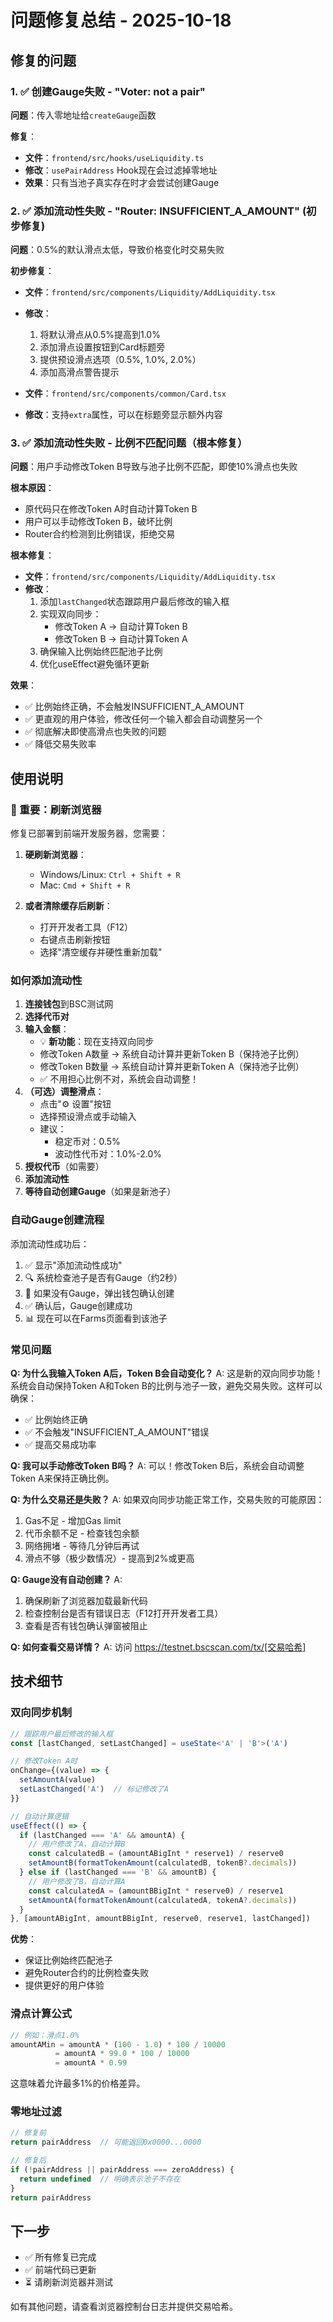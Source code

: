 # 问题修复总结 - 2025-10-18

## 修复的问题

### 1. ✅ 创建Gauge失败 - "Voter: not a pair"

**问题**：传入零地址给`createGauge`函数

**修复**：
- **文件**：`frontend/src/hooks/useLiquidity.ts`
- **修改**：`usePairAddress` Hook现在会过滤掉零地址
- **效果**：只有当池子真实存在时才会尝试创建Gauge

### 2. ✅ 添加流动性失败 - "Router: INSUFFICIENT_A_AMOUNT" (初步修复)

**问题**：0.5%的默认滑点太低，导致价格变化时交易失败

**初步修复**：
- **文件**：`frontend/src/components/Liquidity/AddLiquidity.tsx`
- **修改**：
  1. 将默认滑点从0.5%提高到1.0%
  2. 添加滑点设置按钮到Card标题旁
  3. 提供预设滑点选项（0.5%, 1.0%, 2.0%）
  4. 添加高滑点警告提示

- **文件**：`frontend/src/components/common/Card.tsx`
- **修改**：支持`extra`属性，可以在标题旁显示额外内容

### 3. ✅ 添加流动性失败 - 比例不匹配问题（根本修复）

**问题**：用户手动修改Token B导致与池子比例不匹配，即使10%滑点也失败

**根本原因**：
- 原代码只在修改Token A时自动计算Token B
- 用户可以手动修改Token B，破坏比例
- Router合约检测到比例错误，拒绝交易

**根本修复**：
- **文件**：`frontend/src/components/Liquidity/AddLiquidity.tsx`
- **修改**：
  1. 添加`lastChanged`状态跟踪用户最后修改的输入框
  2. 实现双向同步：
     - 修改Token A → 自动计算Token B
     - 修改Token B → 自动计算Token A
  3. 确保输入比例始终匹配池子比例
  4. 优化useEffect避免循环更新

**效果**：
- ✅ 比例始终正确，不会触发INSUFFICIENT_A_AMOUNT
- ✅ 更直观的用户体验，修改任何一个输入都会自动调整另一个
- ✅ 彻底解决即使高滑点也失败的问题
- ✅ 降低交易失败率

## 使用说明

### 📌 重要：刷新浏览器

修复已部署到前端开发服务器，您需要：

1. **硬刷新浏览器**：
   - Windows/Linux: `Ctrl + Shift + R`
   - Mac: `Cmd + Shift + R`

2. **或者清除缓存后刷新**：
   - 打开开发者工具（F12）
   - 右键点击刷新按钮
   - 选择"清空缓存并硬性重新加载"

### 如何添加流动性

1. **连接钱包**到BSC测试网
2. **选择代币对**
3. **输入金额**：
   - 💡 **新功能**：现在支持双向同步
   - 修改Token A数量 → 系统自动计算并更新Token B（保持池子比例）
   - 修改Token B数量 → 系统自动计算并更新Token A（保持池子比例）
   - ✅ 不用担心比例不对，系统会自动调整！
4. **（可选）调整滑点**：
   - 点击"⚙️ 设置"按钮
   - 选择预设滑点或手动输入
   - 建议：
     - 稳定币对：0.5%
     - 波动性代币对：1.0%-2.0%
5. **授权代币**（如需要）
6. **添加流动性**
7. **等待自动创建Gauge**（如果是新池子）

### 自动Gauge创建流程

添加流动性成功后：

1. ✅ 显示"添加流动性成功"
2. 🔍 系统检查池子是否有Gauge（约2秒）
3. 🎯 如果没有Gauge，弹出钱包确认创建
4. ✅ 确认后，Gauge创建成功
5. 📊 现在可以在Farms页面看到该池子

### 常见问题

**Q: 为什么我输入Token A后，Token B会自动变化？**
A: 这是新的双向同步功能！系统会自动保持Token A和Token B的比例与池子一致，避免交易失败。这样可以确保：
- ✅ 比例始终正确
- ✅ 不会触发"INSUFFICIENT_A_AMOUNT"错误
- ✅ 提高交易成功率

**Q: 我可以手动修改Token B吗？**
A: 可以！修改Token B后，系统会自动调整Token A来保持正确比例。

**Q: 为什么交易还是失败？**
A: 如果双向同步功能正常工作，交易失败的可能原因：
1. Gas不足 - 增加Gas limit
2. 代币余额不足 - 检查钱包余额
3. 网络拥堵 - 等待几分钟后再试
4. 滑点不够（极少数情况）- 提高到2%或更高

**Q: Gauge没有自动创建？**
A:
1. 确保刷新了浏览器加载最新代码
2. 检查控制台是否有错误日志（F12打开开发者工具）
3. 查看是否有钱包确认弹窗被阻止

**Q: 如何查看交易详情？**
A: 访问 https://testnet.bscscan.com/tx/[交易哈希]

## 技术细节

### 双向同步机制

```typescript
// 跟踪用户最后修改的输入框
const [lastChanged, setLastChanged] = useState<'A' | 'B'>('A')

// 修改Token A时
onChange={(value) => {
  setAmountA(value)
  setLastChanged('A')  // 标记修改了A
}}

// 自动计算逻辑
useEffect(() => {
  if (lastChanged === 'A' && amountA) {
    // 用户修改了A，自动计算B
    const calculatedB = (amountABigInt * reserve1) / reserve0
    setAmountB(formatTokenAmount(calculatedB, tokenB?.decimals))
  } else if (lastChanged === 'B' && amountB) {
    // 用户修改了B，自动计算A
    const calculatedA = (amountBBigInt * reserve0) / reserve1
    setAmountA(formatTokenAmount(calculatedA, tokenA?.decimals))
  }
}, [amountABigInt, amountBBigInt, reserve0, reserve1, lastChanged])
```

**优势**：
- 保证比例始终匹配池子
- 避免Router合约的比例检查失败
- 提供更好的用户体验

### 滑点计算公式

```typescript
// 例如：滑点1.0%
amountAMin = amountA * (100 - 1.0) * 100 / 10000
          = amountA * 99.0 * 100 / 10000
          = amountA * 0.99
```

这意味着允许最多1%的价格差异。

### 零地址过滤

```typescript
// 修复前
return pairAddress  // 可能返回0x0000...0000

// 修复后
if (!pairAddress || pairAddress === zeroAddress) {
  return undefined  // 明确表示池子不存在
}
return pairAddress
```

## 下一步

- ✅ 所有修复已完成
- ✅ 前端代码已更新
- ⏳ 请刷新浏览器并测试

如有其他问题，请查看浏览器控制台日志并提供交易哈希。
